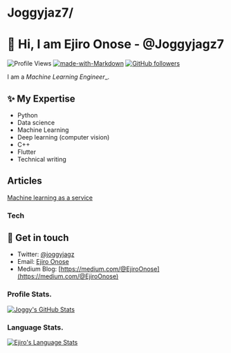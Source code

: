 # Joggyjaz7/

# 👋  Hi, I am Ejiro Onose - @Joggyjagz7

![Profile Views](https://komarev.com/ghpvc/?username=akshaykhale1992)
[![made-with-Markdown](https://img.shields.io/badge/Made%20with-Markdown-1f425f.svg)](https://github.com/Joggyjagz7)
[![GitHub followers](https://img.shields.io/github/followers/Joggyjagz7.svg?style=social&label=Follow&maxAge=2592000)](https://github.com/Joggyjagz7?tab=followers)

I am a _Machine Learning Engineer__.


## ✨ My Expertise
- Python
- Data science
- Machine Learning
- Deep learning (computer vision)
- C++
- Flutter
- Technical writing


## Articles
[Machine learning as a service](https://neptune.ai/blog/machine-learning-as-a-service-what-it-is-when-to-use-it-and-what-are-the-best-tools-out-there)

### Tech




## 💌 Get in touch
- Twitter: [@joggyjagz](https://twitter.com/joggyjagz)
- Email: [Ejiro Onose](onose75@gmail.com/)
- Medium Blog: [https://medium.com/@EjiroOnose](https://medium.com/@EjiroOnose)


### Profile Stats.

[![Joggy's GitHub Stats](https://github-readme-stats.vercel.app/api?username=Joggyjagz7&show_icons=true&title_color=fff&icon_color=79ff97&text_color=9f9f9f&bg_color=151515)](https://github.com/Joggyjagz7)

### Language Stats.

[![Ejiro's Language Stats](https://github-readme-stats.vercel.app/api/top-langs/?username=Joggyjagz7&theme=light)](https://github.com/Joggyjagz7)
